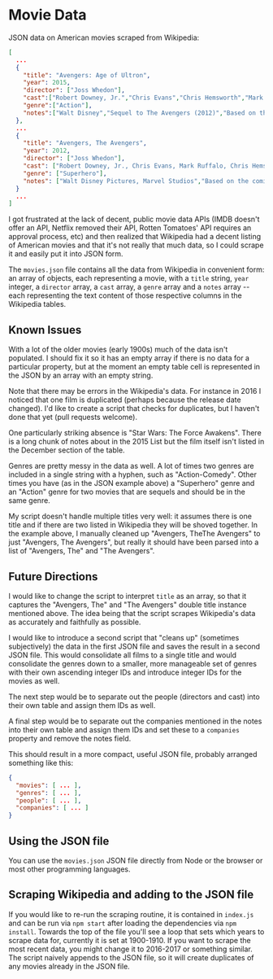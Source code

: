 # Movie Data

JSON data on American movies scraped from Wikipedia:

```json
[
  ...
  {
    "title": "Avengers: Age of Ultron",
    "year": 2015,
    "director": ["Joss Whedon"],
    "cast":["Robert Downey, Jr.","Chris Evans","Chris Hemsworth","Mark Ruffalo"],
    "genre":["Action"],
    "notes":["Walt Disney","Sequel to The Avengers (2012)","Based on the comics of the same name by Stan Lee and Jack Kirby"]
  },
  ...
  {
    "title": "Avengers, The Avengers",
    "year": 2012,
    "director": ["Joss Whedon"],
    "cast": ["Robert Downey, Jr., Chris Evans, Mark Ruffalo, Chris Hemsworth, Scarlett Johansson, Jeremy Renner, Tom Hiddleston, Clark Gregg, Cobie Smulders, Stellan Skarsgård, Samuel L. Jackson"],
    "genre": ["Superhero"],
    "notes": ["Walt Disney Pictures, Marvel Studios","Based on the comic book of the same name by Stan Lee and Jack Kirby"]
  }
  ...
]
```

I got frustrated at the lack of decent, public movie data APIs (IMDB doesn't offer an API, Netflix removed their API, Rotten Tomatoes' API requires an approval process, etc) and then realized that Wikipedia had a decent listing of American movies and that it's not really that much data, so I could scrape it and easily put it into JSON form.

The `movies.json` file contains all the data from Wikipedia in convenient form: an array of objects, each representing a movie, with a `title` string, `year` integer, a `director` array, a `cast` array, a `genre` array and a `notes` array -- each representing the text content of those respective columns in the Wikipedia tables. 

## Known Issues

With a lot of the older movies (early 1900s) much of the data isn't populated. I should fix it so it has an empty array if there is no data for a particular property, but at the moment an empty table cell is represented in the JSON by an array with an empty string.

Note that there may be errors in the Wikipedia's data. For instance in 2016 I noticed that one film is duplicated (perhaps because the release date changed). I'd like to create a script that checks for duplicates, but I haven't done that yet (pull requests welcome).

One particularly striking absence is "Star Wars: The Force Awakens". There is a long chunk of notes about in the 2015 List but the film itself isn't listed in the December section of the table.

Genres are pretty messy in the data as well. A lot of times two genres are included in a single string with a hyphen, such as "Action-Comedy". Other times you have (as in the JSON example above) a "Superhero" genre and an "Action" genre for two movies that are sequels and should be in the same genre.

My script doesn't handle multiple titles very well: it assumes there is one title and if there are two listed in Wikipedia they will be shoved together. In the example above, I manually cleaned up "Avengers, TheThe Avengers" to just "Avengers, The Avengers", but really it should have been parsed into a list of "Avengers, The" and "The Avengers".

## Future Directions

I would like to change the script to interpret `title` as an array, so that it captures the "Avengers, The" and "The Avengers" double title instance mentioned above. The idea being that the script scrapes Wikipedia's data as accurately and faithfully as possible.

I would like to introduce a second script that "cleans up" (sometimes subjectively) the data in the first JSON file and saves the result in a second JSON file. This would consolidate all films to a single title and would consolidate the genres down to a smaller, more manageable set of genres with their own ascending integer IDs and introduce integer IDs for the movies as well.

The next step would be to separate out the people (directors and cast) into their own table and assign them IDs as well.

A final step would be to separate out the companies mentioned in the notes into their own table and assign them IDs and set these to a `companies` property and remove the notes field.

This should result in a more compact, useful JSON file, probably arranged something like this:

```json
{
  "movies": [ ... ],
  "genres": [ ... ],
  "people": [ ... ],
  "companies": [ ... ]
}
```

## Using the JSON file

You can use the `movies.json` JSON file directly from Node or the browser or most other programming languages.

## Scraping Wikipedia and adding to the JSON file

If you would like to re-run the scraping routine, it is contained in `index.js` and can be run via `npm start` after loading the dependencies via `npm install`. Towards the top of the file you'll see a loop that sets which years to scrape data for, currently it is set at 1900-1910. If you want to scrape the most recent data, you might change it to 2016-2017 or something similar. The script naively appends to the JSON file, so it will create duplicates of any movies already in the JSON file.
